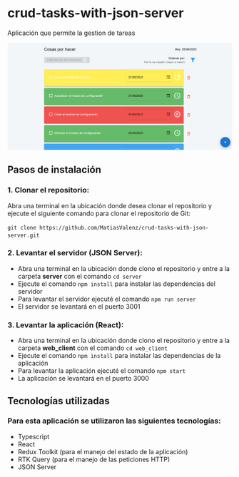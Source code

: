 # crud-tasks-with-json-server
Aplicación que permite la gestion de tareas

![project.PNG](images%2Fproject.PNG)

## Pasos de instalación

### 1. Clonar el repositorio:

Abra una terminal en la ubicación donde desea clonar el repositorio y ejecute el siguiente comando para clonar el repositorio de Git:

`git clone https://github.com/MatiasValenz/crud-tasks-with-json-server.git`

### 2. Levantar el servidor (JSON Server):

- Abra una terminal en la ubicación donde clono el repositorio y entre a la carpeta **server** con el comando `cd server`
- Ejecute el comando `npm install` para instalar las dependencias del servidor
- Para levantar el servidor ejecuté el comando `npm run server`
- El servidor se levantará en el puerto 3001

### 3. Levantar la aplicación (React):

- Abra una terminal en la ubicación donde clono el repositorio y entre a la carpeta **web_client** con el comando `cd web_client`
- Ejecute el comando `npm install` para instalar las dependencias de la aplicación
- Para levantar la aplicación ejecuté el comando `npm start`
- La aplicación se levantará en el puerto 3000

## Tecnologías utilizadas

### Para esta aplicación se utilizaron las siguientes tecnologías:

- Typescript
- React
- Redux Toolkit (para el manejo del estado de la aplicación)
- RTK Query (para el manejo de las peticiones HTTP)
- JSON Server



